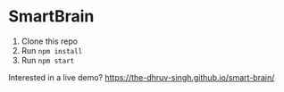# SmartBrain

1. Clone this repo
2. Run `npm install`
3. Run `npm start`

Interested in a live demo? https://the-dhruv-singh.github.io/smart-brain/

